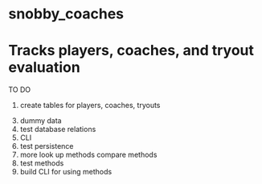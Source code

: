 # snobby_coaches
# Tracks players, coaches, and tryout evaluation

 TO DO
  1. create tables for players, coaches, tryouts
    <!-- * players have :name (string), :birthday (date), :phone (string), :school (string) -->
    <!-- * coaches have :name (string), :phone (string), :email(string), :team (string) -->
    <!-- * tryouts have *player, *coach, :season (string), :age_level (integer), :number(integer) :player_height (integer), :player_position (string), :passing, :setting, :hitting, :emotions, :talking, :learning -->
  <!-- 2. create classes for player, coach, tryout
    * tryouts belongs_to :player, :coach, :tryout
    * :player has_many :tryout, has_many :coaches, through: :tryouts
    * :coach has_many :tryout, has_many :player, through: :tryouts -->
  3. dummy data
  4. test database relations
  5. CLI
  6. test persistence
  7. more look up methods compare methods
  8. test methods
  9. build CLI for using methods




    

